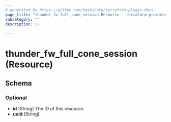 ```yaml
---
# generated by https://github.com/hashicorp/terraform-plugin-docs
page_title: "thunder_fw_full_cone_session Resource - terraform-provider-thunder"
subcategory: ""
description: |-
  
---
```


# thunder_fw_full_cone_session (Resource)





<!-- schema generated by tfplugindocs -->
## Schema

### Optional

- **id** (String) The ID of this resource.
- **uuid** (String)


